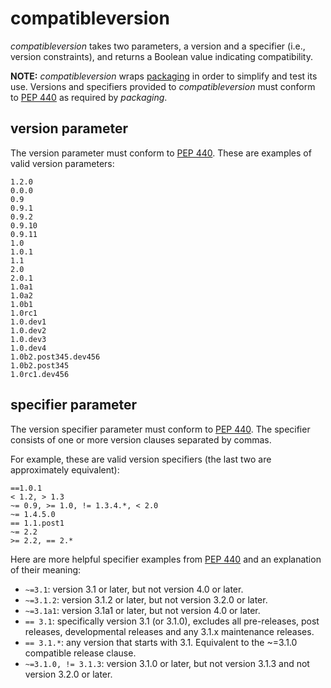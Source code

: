 # compatibleversion

*compatibleversion* takes two parameters, a version and a specifier (i.e., version constraints), and returns a Boolean value indicating compatibility.

**NOTE:** *compatibleversion* wraps [packaging](https://packaging.pypa.io/en/latest/) in order to simplify and test its use. Versions and specifiers provided to *compatibleversion* must conform to [PEP 440](https://www.python.org/dev/peps/pep-0440/) as required by *packaging*.

## version parameter

The version parameter must conform to [PEP 440](https://www.python.org/dev/peps/pep-0440/). These are examples of valid version parameters:

```
1.2.0
0.0.0
0.9
0.9.1
0.9.2
0.9.10
0.9.11
1.0
1.0.1
1.1
2.0
2.0.1
1.0a1
1.0a2
1.0b1
1.0rc1
1.0.dev1
1.0.dev2
1.0.dev3
1.0.dev4
1.0b2.post345.dev456
1.0b2.post345
1.0rc1.dev456
```

## specifier parameter

The version specifier parameter must conform to [PEP 440](https://www.python.org/dev/peps/pep-0440/). The specifier consists of one or more version clauses separated by commas. 

For example, these are valid version specifiers (the last two are approximately equivalent):

```
==1.0.1
< 1.2, > 1.3
~= 0.9, >= 1.0, != 1.3.4.*, < 2.0
~= 1.4.5.0
== 1.1.post1
~= 2.2
>= 2.2, == 2.*
```

Here are more helpful specifier examples from [PEP 440](https://www.python.org/dev/peps/pep-0440/) and an explanation of their meaning:

* `~=3.1`: version 3.1 or later, but not version 4.0 or later.
* `~=3.1.2`: version 3.1.2 or later, but not version 3.2.0 or later.
* `~=3.1a1`: version 3.1a1 or later, but not version 4.0 or later.
* `== 3.1`: specifically version 3.1 (or 3.1.0), excludes all pre-releases, post releases, developmental releases and any 3.1.x maintenance releases.
* `== 3.1.*`: any version that starts with 3.1. Equivalent to the ~=3.1.0 compatible release clause.
* `~=3.1.0, != 3.1.3`: version 3.1.0 or later, but not version 3.1.3 and not version 3.2.0 or later.
